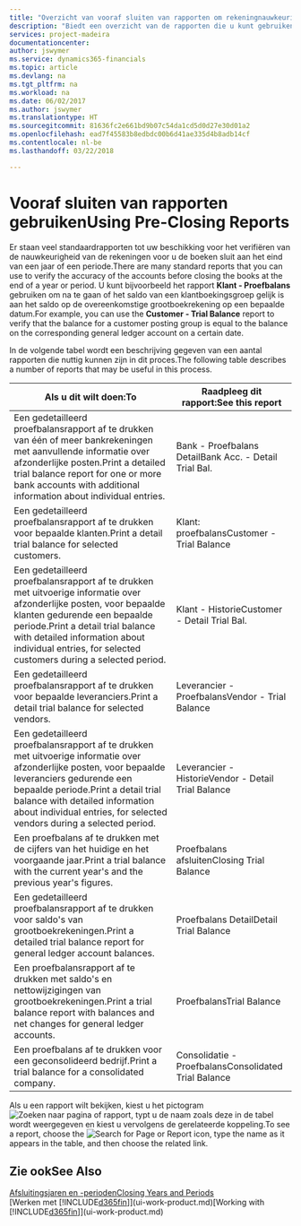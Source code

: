 ```yaml
---
title: "Overzicht van vooraf sluiten van rapporten om rekeningnauwkeurigheid te verifiëren | Microsoft Docs"
description: "Biedt een overzicht van de rapporten die u kunt gebruiken om de nauwkeurigheid te verifiëren van rekeningen voordat de boeken worden gesloten aan het eind van een jaar of een periode."
services: project-madeira
documentationcenter: 
author: jswymer
ms.service: dynamics365-financials
ms.topic: article
ms.devlang: na
ms.tgt_pltfrm: na
ms.workload: na
ms.date: 06/02/2017
ms.author: jswymer
ms.translationtype: HT
ms.sourcegitcommit: 81636fc2e661bd9b07c54da1cd5d0d27e30d01a2
ms.openlocfilehash: ead7f45583b8edbdc00b6d41ae335d4b8adb14cf
ms.contentlocale: nl-be
ms.lasthandoff: 03/22/2018

---
```

# <a name="using-pre-closing-reports"></a><span data-ttu-id="8f651-103">Vooraf sluiten van rapporten gebruiken</span><span class="sxs-lookup"><span data-stu-id="8f651-103">Using Pre-Closing Reports</span></span>
<span data-ttu-id="8f651-104">Er staan veel standaardrapporten tot uw beschikking voor het verifiëren van de nauwkeurigheid van de rekeningen voor u de boeken sluit aan het eind van een jaar of een periode.</span><span class="sxs-lookup"><span data-stu-id="8f651-104">There are many standard reports that you can use to verify the accuracy of the accounts before closing the books at the end of a year or period.</span></span> <span data-ttu-id="8f651-105">U kunt bijvoorbeeld het rapport **Klant - Proefbalans** gebruiken om na te gaan of het saldo van een klantboekingsgroep gelijk is aan het saldo op de overeenkomstige grootboekrekening op een bepaalde datum.</span><span class="sxs-lookup"><span data-stu-id="8f651-105">For example, you can use the **Customer - Trial Balance** report to verify that the balance for a customer posting group is equal to the balance on the corresponding general ledger account on a certain date.</span></span>

<span data-ttu-id="8f651-106">In de volgende tabel wordt een beschrijving gegeven van een aantal rapporten die nuttig kunnen zijn in dit proces.</span><span class="sxs-lookup"><span data-stu-id="8f651-106">The following table describes a number of reports that may be useful in this process.</span></span>

| <span data-ttu-id="8f651-107">Als u dit wilt doen:</span><span class="sxs-lookup"><span data-stu-id="8f651-107">To</span></span> | <span data-ttu-id="8f651-108">Raadpleeg dit rapport:</span><span class="sxs-lookup"><span data-stu-id="8f651-108">See this report</span></span> |
| --- | --- |
| <span data-ttu-id="8f651-109">Een gedetailleerd proefbalansrapport af te drukken van één of meer bankrekeningen met aanvullende informatie over afzonderlijke posten.</span><span class="sxs-lookup"><span data-stu-id="8f651-109">Print a detailed trial balance report for one or more bank accounts with additional information about individual entries.</span></span> |<span data-ttu-id="8f651-110">Bank - Proefbalans Detail</span><span class="sxs-lookup"><span data-stu-id="8f651-110">Bank Acc. - Detail Trial Bal.</span></span> |
| <span data-ttu-id="8f651-111">Een gedetailleerd proefbalansrapport af te drukken voor bepaalde klanten.</span><span class="sxs-lookup"><span data-stu-id="8f651-111">Print a detail trial balance for selected customers.</span></span> |<span data-ttu-id="8f651-112">Klant: proefbalans</span><span class="sxs-lookup"><span data-stu-id="8f651-112">Customer - Trial Balance</span></span> |
| <span data-ttu-id="8f651-113">Een gedetailleerd proefbalansrapport af te drukken met uitvoerige informatie over afzonderlijke posten, voor bepaalde klanten gedurende een bepaalde periode.</span><span class="sxs-lookup"><span data-stu-id="8f651-113">Print a detail trial balance with detailed information about individual entries, for selected customers during a selected period.</span></span> |<span data-ttu-id="8f651-114">Klant - Historie</span><span class="sxs-lookup"><span data-stu-id="8f651-114">Customer - Detail Trial Bal.</span></span> |
| <span data-ttu-id="8f651-115">Een gedetailleerd proefbalansrapport af te drukken voor bepaalde leveranciers.</span><span class="sxs-lookup"><span data-stu-id="8f651-115">Print a detail trial balance for selected vendors.</span></span> |<span data-ttu-id="8f651-116">Leverancier - Proefbalans</span><span class="sxs-lookup"><span data-stu-id="8f651-116">Vendor - Trial Balance</span></span> |
| <span data-ttu-id="8f651-117">Een gedetailleerd proefbalansrapport af te drukken met uitvoerige informatie over afzonderlijke posten, voor bepaalde leveranciers gedurende een bepaalde periode.</span><span class="sxs-lookup"><span data-stu-id="8f651-117">Print a detail trial balance with detailed information about individual entries, for selected vendors during a selected period.</span></span> |<span data-ttu-id="8f651-118">Leverancier - Historie</span><span class="sxs-lookup"><span data-stu-id="8f651-118">Vendor - Detail Trial Balance</span></span> |
| <span data-ttu-id="8f651-119">Een proefbalans af te drukken met de cijfers van het huidige en het voorgaande jaar.</span><span class="sxs-lookup"><span data-stu-id="8f651-119">Print a trial balance with the current year's and the previous year's figures.</span></span> |<span data-ttu-id="8f651-120">Proefbalans afsluiten</span><span class="sxs-lookup"><span data-stu-id="8f651-120">Closing Trial Balance</span></span> |
| <span data-ttu-id="8f651-121">Een gedetailleerd proefbalansrapport af te drukken voor saldo's van grootboekrekeningen.</span><span class="sxs-lookup"><span data-stu-id="8f651-121">Print a detailed trial balance report for general ledger account balances.</span></span> |<span data-ttu-id="8f651-122">Proefbalans Detail</span><span class="sxs-lookup"><span data-stu-id="8f651-122">Detail Trial Balance</span></span> |
| <span data-ttu-id="8f651-123">Een proefbalansrapport af te drukken met saldo's en nettowijzigingen van grootboekrekeningen.</span><span class="sxs-lookup"><span data-stu-id="8f651-123">Print a trial balance report with balances and net changes for general ledger accounts.</span></span> |<span data-ttu-id="8f651-124">Proefbalans</span><span class="sxs-lookup"><span data-stu-id="8f651-124">Trial Balance</span></span> |
| <span data-ttu-id="8f651-125">Een proefbalans af te drukken voor een geconsolideerd bedrijf.</span><span class="sxs-lookup"><span data-stu-id="8f651-125">Print a trial balance for a consolidated company.</span></span> |<span data-ttu-id="8f651-126">Consolidatie - Proefbalans</span><span class="sxs-lookup"><span data-stu-id="8f651-126">Consolidated Trial Balance</span></span> |

<span data-ttu-id="8f651-127">Als u een rapport wilt bekijken, kiest u het pictogram ![Zoeken naar pagina of rapport](media/ui-search/search_small.png "pictogram Zoeken naar pagina of rapport"), typt u de naam zoals deze in de tabel wordt weergegeven en kiest u vervolgens de gerelateerde koppeling.</span><span class="sxs-lookup"><span data-stu-id="8f651-127">To see a report, choose the ![Search for Page or Report](media/ui-search/search_small.png "Search for Page or Report icon") icon, type the name as it appears in the table, and then choose the related link.</span></span>

## <a name="see-also"></a><span data-ttu-id="8f651-128">Zie ook</span><span class="sxs-lookup"><span data-stu-id="8f651-128">See Also</span></span>
[<span data-ttu-id="8f651-129">Afsluitingsjaren en -perioden</span><span class="sxs-lookup"><span data-stu-id="8f651-129">Closing Years and Periods</span></span>](year-close-years-periods.md)  
<span data-ttu-id="8f651-130">[Werken met [!INCLUDE[d365fin](includes/d365fin_md.md)]](ui-work-product.md)</span><span class="sxs-lookup"><span data-stu-id="8f651-130">[Working with [!INCLUDE[d365fin](includes/d365fin_md.md)]](ui-work-product.md)</span></span>



